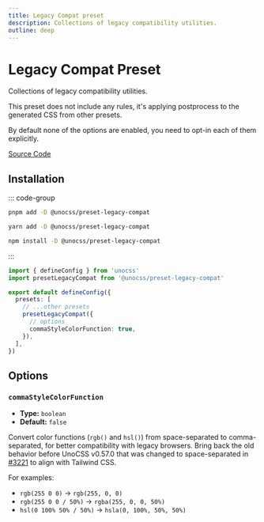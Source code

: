 ```yaml
---
title: Legacy Compat preset
description: Collections of legacy compatibility utilities.
outline: deep
---
```


# Legacy Compat Preset

Collections of legacy compatibility utilities.

This preset does not include any rules, it's applying postprocess to the generated CSS from other presets.

By default none of the options are enabled, you need to opt-in each of them explicitly.

[Source Code](https://github.com/unocss/unocss/tree/main/packages/preset-legacy-compat)

## Installation

::: code-group
  ```bash [pnpm]
  pnpm add -D @unocss/preset-legacy-compat
  ```
  ```bash [yarn]
  yarn add -D @unocss/preset-legacy-compat
  ```
  ```bash [npm]
  npm install -D @unocss/preset-legacy-compat
  ```
:::

```ts [uno.config.ts]
import { defineConfig } from 'unocss'
import presetLegacyCompat from '@unocss/preset-legacy-compat'

export default defineConfig({
  presets: [
    // ...other presets
    presetLegacyCompat({
      // options
      commaStyleColorFunction: true,
    }),
  ],
})
```

## Options

### `commaStyleColorFunction`

- **Type:** `boolean`
- **Default:** `false`

Convert color functions (`rgb()` and `hsl()`) from space-separated to comma-separated, for better compatibility with legacy browsers. Bring back the old behavior before UnoCSS v0.57.0 that was changed to space-separated in [#3221](https://github.com/unocss/unocss/pull/3221) to align with Tailwind CSS.

For examples:

- `rgb(255 0 0)` -> `rgb(255, 0, 0)`
- `rgb(255 0 0 / 50%)` -> `rgba(255, 0, 0, 50%)`
- `hsl(0 100% 50% / 50%)` -> `hsla(0, 100%, 50%, 50%)`
